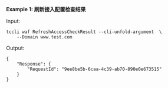 **Example 1: 刷新接入配置检查结果**



Input: 

```
tccli waf RefreshAccessCheckResult --cli-unfold-argument  \
    --Domain www.test.com
```

Output: 
```
{
    "Response": {
        "RequestId": "9ee8be5b-6caa-4c39-ab70-890e0e673515"
    }
}
```

